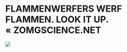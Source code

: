 <!--
id: 2599178364
link: http://tumblr.atmos.org/post/2599178364/flammenwerfers-werf-flammen-look-it-up
slug: flammenwerfers-werf-flammen-look-it-up
date: Tue Jan 04 2011 12:51:51 GMT-0800 (PST)
publish: 2011-01-04
tags: 
title: FLAMMENWERFERS WERF FLAMMEN. LOOK IT UP. «&#160;ZOMGSCIENCE.NET
-->


FLAMMENWERFERS WERF FLAMMEN. LOOK IT UP. «&#160;ZOMGSCIENCE.NET
===============================================================

![](http://25.media.tumblr.com/tumblr_leinafvm2j1qz4sngo1_1280.png)

